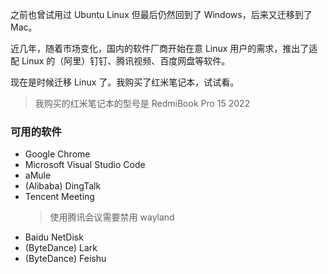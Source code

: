 之前也曾试用过 Ubuntu Linux 但最后仍然回到了 Windows，后来又迁移到了 Mac。

近几年，随着市场变化，国内的软件厂商开始在意 Linux 用户的需求，推出了适配 Linux 的（阿里）钉钉、腾讯视频、百度网盘等软件。

现在是时候迁移 Linux 了。我购买了红米笔记本，试试看。

> 我购买的红米笔记本的型号是 RedmiBook Pro 15 2022

### 可用的软件
* Google Chrome
* Microsoft Visual Studio Code
* aMule
* (Alibaba) DingTalk
* Tencent Meeting
  > 使用腾讯会议需要禁用 wayland
* Baidu NetDisk
* (ByteDance) Lark
* (ByteDance) Feishu
